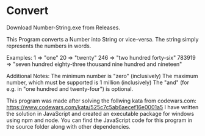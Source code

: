 ﻿# Convert
Download Number-String.exe from Releases.

This Program converts a Number into String or vice-versa. The string simply represents the numbers in words.

Examples:
1 => "one"
20 => "twenty"
246 => "two hundred forty-six" 
783919 => "seven hundred eighty-three thousand nine hundred and nineteen"

Additional Notes:
The minimum number is "zero" (inclusively)
The maximum number, which must be supported is 1 million (inclusively)
The "and" (for e.g. in "one hundred and twenty-four") is optional.

This program was made after solving the follwing kata from codewars.com:
https://www.codewars.com/kata/525c7c5ab6aecef16e0001a5
I have written the solution in JavaScript and created an executable package for windows using npm and node.
You can find the JavaScript code for this program in the source folder along with other dependencies.
